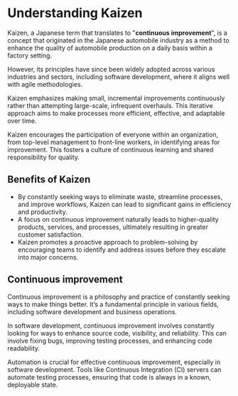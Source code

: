 # Understanding Kaizen
Kaizen, a Japanese term that translates to "**continuous improvement**", is a concept that originated in the Japanese automobile industry as a method to enhance the quality of automobile production on a daily basis within a factory setting. 

However, its principles have since been widely adopted across various industries and sectors, including software development, where it aligns well with agile methodologies.

Kaizen emphasizes making small, incremental improvements continuously rather than attempting large-scale, infrequent overhauls. This iterative approach aims to make processes more efficient, effective, and adaptable over time.

Kaizen encourages the participation of everyone within an organization, from top-level management to front-line workers, in identifying areas for improvement. This fosters a culture of continuous learning and shared responsibility for quality.

## Benefits of Kaizen
- By constantly seeking ways to eliminate waste, streamline processes, and improve workflows, Kaizen can lead to significant gains in efficiency and productivity.
- A focus on continuous improvement naturally leads to higher-quality products, services, and processes, ultimately resulting in greater customer satisfaction.
- Kaizen promotes a proactive approach to problem-solving by encouraging teams to identify and address issues before they escalate into major concerns.

## Continuous improvement
Continuous improvement is a philosophy and practice of constantly seeking ways to make things better. It’s a fundamental principle in various fields, including software development and business operations.

In software development, continuous improvement involves constantly looking for ways to enhance source code, visibility, and reliability. This can involve fixing bugs, improving testing processes, and enhancing code readability.

Automation is crucial for effective continuous improvement, especially in software development. Tools like Continuous Integration (CI) servers can automate testing processes, ensuring that code is always in a known, deployable state.